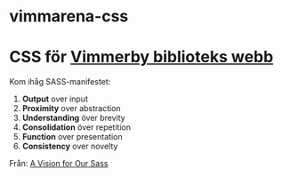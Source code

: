 # vimmarena-css

CSS för [Vimmerby biblioteks webb](http://bibliotek.vimmerby.se/)
=========================================
Kom ihåg SASS-manifestet: 

1. **Output** over input
2. **Proximity** over abstraction
3. **Understanding** över brevity
4. **Consolidation** över repetition
5. **Function** over presentation
6. **Consistency** over novelty

Från: [A Vision for Our Sass](http://alistapart.com/article/a-vision-for-our-sass)
